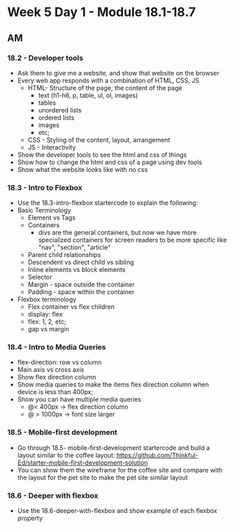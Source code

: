 # Week 5 Day 1 - Module 18.1-18.7

## AM

### 18.2 - Developer tools
- Ask them to give me a website, and show that website on the browser
- Every web app responds with a combination of HTML, CSS, JS
  - HTML- Structure of the page, the content of the page
    - text (h1-h6, p, table, ul, ol, images)
    - tables
    - unordered lists
    - ordered lists
    - images
    - etc;
  - CSS - Styling of the content, layout, arrangement
  - JS - Interactivity
- Show the developer tools to see the html and css of things
- Show how to change the html and css of a page using dev tools
- Show what the website looks like with no css

### 18.3 - Intro to Flexbox
- Use the 18.3-intro-flexbox startercode to explain the following:
- Basic Terminology
  - Element vs Tags
  - Containers
    - divs are the general containers, but now we have more specialized containers for screen readers to be more specific like "nav", "section", "article"
  - Parent child relationships
  - Descendent vs direct child vs sibling
  - Inline elements vs block elements
  - Selector
  - Margin - space outside the container
  - Padding - space within the container
- Flexbox terminology
  - Flex container vs flex children
  - display: flex
  - flex: 1, 2, etc;
  - gap vs margin

### 18.4 - Intro to Media Queries
  - flex-direction: row vs column
  - Main axis vs cross axis
  - Show flex direction column 
  - Show media queries to make the items flex direction column when device is less than 400px;
  - Show you can have multiple media queries
    - @< 400px -> flex direction column
    - @ > 1000px -> font size larger

### 18.5 - Mobile-first development
  - Go through 18.5- mobile-first-development startercode and build a layout similar to the coffee layout: https://github.com/Thinkful-Ed/starter-mobile-first-development-solution
  - You can show them the wireframe for the coffee site and compare with the layout for the pet site to make the pet site similar layout

### 18.6 - Deeper with flexbox
  - Use the 18.6-deeper-with-flexbox and show example of each flexbox property


  
